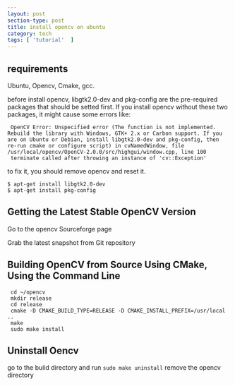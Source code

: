 ```yaml
---
layout: post
section-type: post
title: install opencv on ubuntu
category: tech
tags: [ 'tutorial'  ]
---
```



## requirements
Ubuntu, Opencv, Cmake, gcc.

before install opencv, libgtk2.0-dev and pkg-config are the pre-required packages that should be setted first. If you install opencv without these two packages, it might cause some errors like:

```
 OpenCV Error: Unspecified error (The function is not implemented. Rebuild the library with Windows, GTK+ 2.x or Carbon support. If you are on Ubuntu or Debian, install libgtk2.0-dev and pkg-config, then re-run cmake or configure script) in cvNamedWindow, file /usr/local/opencv/OpenCV-2.0.0/src/highgui/window.cpp, line 100
 terminate called after throwing an instance of 'cv::Exception'
```
to fix it, you should remove opencv and reset it.

```
$ apt-get install libgtk2.0-dev
$ apt-get install pkg-config
```

## Getting the Latest Stable OpenCV Version
 Go to the opencv Sourceforge page

 Grab the latest snapshot from Git repository

## Building OpenCV from Source Using CMake, Using the Command Line

```
 cd ~/opencv
 mkdir release
 cd release
 cmake -D CMAKE_BUILD_TYPE=RELEASE -D CMAKE_INSTALL_PREFIX=/usr/local ..
 make
 sudo make install
```

## Uninstall Oencv
 go to the build directory and run ```sudo make uninstall```
 remove the opencv directory

